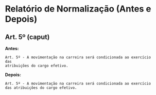 # Relatório de Normalização (Antes e Depois)

## Art. 5º (caput)
**Antes:**
```
Art. 5º - A movimentação na carreira será condicionada ao exercício das
atribuições do cargo efetivo.
```
**Depois:**
```
Art. 5º - A movimentação na carreira será condicionada ao exercício das atribuições do cargo efetivo.
```

